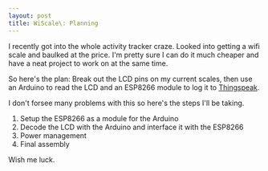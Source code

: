 ```yaml
---
layout: post
title: WiScale\: Planning
---
```


I recently got into the whole activity tracker craze. Looked into getting a wifi scale and baulked at the price. I'm pretty sure I can do it much cheaper and have a neat project to work on at the same time.

So here's the plan: Break out the LCD pins on my current scales, then use an Arduino to read the LCD and an ESP8266 module to log it to [Thingspeak](https://thingspeak.com/).

I don't forsee many problems with this so here's the steps I'll be taking.

1. Setup the ESP8266 as a module for the Arduino
2. Decode the LCD with the Arduino and interface it with the ESP8266
3. Power management
4. Final assembly

Wish me luck.
